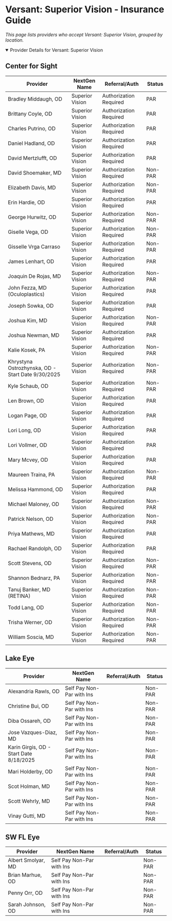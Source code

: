 # Versant: Superior Vision - Insurance Guide

*This page lists providers who accept Versant: Superior Vision, grouped by location.*

<details open><summary>Provider Details for Versant: Superior Vision</summary>

## Center for Sight

| Provider | NextGen Name | Referral/Auth | Status |
|----------|-------------|--------------|--------|
| Bradley Middaugh, OD | Superior Vision | Authorization Required | PAR |
| Brittany Coyle, OD | Superior Vision | Authorization Required | PAR |
| Charles Putrino, OD | Superior Vision | Authorization Required | PAR |
| Daniel Hadland, OD | Superior Vision | Authorization Required | PAR |
| David Mertzlufft, OD | Superior Vision | Authorization Required | PAR |
| David Shoemaker, MD | Superior Vision | Authorization Required | Non-PAR |
| Elizabeth Davis, MD | Superior Vision | Authorization Required | Non-PAR |
| Erin Hardie, OD | Superior Vision | Authorization Required | PAR |
| George Hurwitz, OD | Superior Vision | Authorization Required | Non-PAR |
| Giselle Vega, OD | Superior Vision | Authorization Required | Non-PAR |
| Gisselle Vrga Carraso | Superior Vision | Authorization Required | Non-PAR |
| James Lenhart, OD | Superior Vision | Authorization Required | PAR |
| Joaquin De Rojas, MD | Superior Vision | Authorization Required | Non-PAR |
| John Fezza, MD (Oculoplastics) | Superior Vision | Authorization Required | PAR |
| Joseph Sowka, OD | Superior Vision | Authorization Required | PAR |
| Joshua Kim, MD | Superior Vision | Authorization Required | Non-PAR |
| Joshua Newman, MD | Superior Vision | Authorization Required | PAR |
| Kalie Kosek, PA | Superior Vision | Authorization Required | Non-PAR |
| Khrystyna Ostrozhynska, OD - Start Date 9/30/2025 | Superior Vision | Authorization Required | Non-PAR |
| Kyle Schaub, OD | Superior Vision | Authorization Required | Non-PAR |
| Len Brown, OD | Superior Vision | Authorization Required | PAR |
| Logan Page, OD | Superior Vision | Authorization Required | PAR |
| Lori Long, OD | Superior Vision | Authorization Required | PAR |
| Lori Vollmer, OD | Superior Vision | Authorization Required | PAR |
| Mary Mcvey, OD | Superior Vision | Authorization Required | PAR |
| Maureen Traina, PA | Superior Vision | Authorization Required | Non-PAR |
| Melissa Hammond, OD | Superior Vision | Authorization Required | PAR |
| Michael Maloney, OD | Superior Vision | Authorization Required | Non-PAR |
| Patrick Nelson, OD | Superior Vision | Authorization Required | Non-PAR |
| Priya Mathews, MD | Superior Vision | Authorization Required | PAR |
| Rachael Randolph, OD | Superior Vision | Authorization Required | PAR |
| Scott Stevens, OD | Superior Vision | Authorization Required | Non-PAR |
| Shannon Bednarz, PA | Superior Vision | Authorization Required | Non-PAR |
| Tanuj Banker, MD (RETINA) | Superior Vision | Authorization Required | Non-PAR |
| Todd Lang, OD | Superior Vision | Authorization Required | Non-PAR |
| Trisha Werner, OD | Superior Vision | Authorization Required | Non-PAR |
| William Soscia, MD | Superior Vision | Authorization Required | Non-PAR |

## Lake Eye 

| Provider | NextGen Name | Referral/Auth | Status |
|----------|-------------|--------------|--------|
| Alexandria Rawls, OD | Self Pay Non-Par with Ins |  | Non-PAR |
| Christine Bui, OD | Self Pay Non-Par with Ins |  | Non-PAR |
| Diba Ossareh, OD | Self Pay Non-Par with Ins |  | Non-PAR |
| Jose Vazques-Diaz, MD | Self Pay Non-Par with Ins |  | Non-PAR |
| Karin Girgis, OD - Start Date 8/18/2025 | Self Pay Non-Par with Ins |  | Non-PAR |
| Mari Holderby, OD | Self Pay Non-Par with Ins |  | Non-PAR |
| Scot Holman, MD | Self Pay Non-Par with Ins |  | Non-PAR |
| Scott Wehrly, MD | Self Pay Non-Par with Ins |  | Non-PAR |
| Vinay Gutti, MD | Self Pay Non-Par with Ins |  | Non-PAR |

## SW FL Eye

| Provider | NextGen Name | Referral/Auth | Status |
|----------|-------------|--------------|--------|
| Albert Smolyar, MD | Self Pay Non-Par with Ins |  | Non-PAR |
| Brian Marhue, OD | Self Pay Non-Par with Ins |  | Non-PAR |
| Penny Orr, OD | Self Pay Non-Par with Ins |  | Non-PAR |
| Sarah Johnson, OD | Self Pay Non-Par with Ins |  | Non-PAR |

</details>

